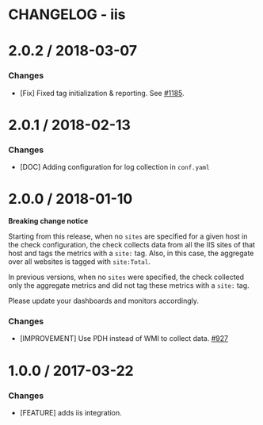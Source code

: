# CHANGELOG - iis
2.0.2 / 2018-03-07
==================
### Changes
* [Fix] Fixed tag initialization & reporting. See [#1185][].

2.0.1 / 2018-02-13
==================
### Changes

* [DOC] Adding configuration for log collection in `conf.yaml`

2.0.0 / 2018-01-10
==================

**Breaking change notice**

Starting from this release, when no `sites` are specified for a given host in the check configuration,
the check collects data from all the IIS sites of that host and tags the metrics with a `site:` tag. Also, in this case, the aggregate
over all websites is tagged with `site:Total`.

In previous versions, when no `sites` were specified, the check collected only the aggregate metrics and did not tag these metrics with
a `site:` tag.

Please update your dashboards and monitors accordingly.

### Changes

* [IMPROVEMENT] Use PDH instead of WMI to collect data. [#927][]


1.0.0 / 2017-03-22
==================

### Changes

* [FEATURE] adds iis integration.

<!--- The following link definition list is generated by PimpMyChangelog --->
[#927]: https://github.com/DataDog/integrations-core/issues/927
[#1185]: https://github.com/DataDog/integrations-core/issues/1185
